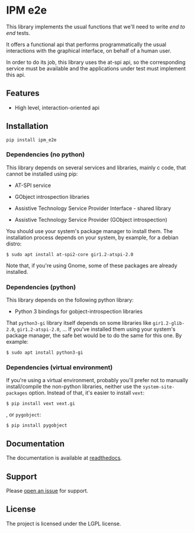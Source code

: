 # IPM e2e

This library implements the usual functions that we'll need to write
_end to end_ tests.

It offers a functional api that performs programmatically the usual
interactions with the graphical interface, on behalf of a human user.

In order to do its job, this library uses the at-spi api, so the
corresponding service must be available and the applications under
test must implement this api.


## Features

- High level, interaction-oriented api


## Installation

```
pip install ipm_e2e
```

### Dependencies (no python)

This library depends on several services and libraries, mainly c code,
that cannot be installed using pip:

  - AT-SPI service
  
  - GObject introspection libraries
  
  - Assistive Technology Service Provider Interface - shared library
  
  - Assistive Technology Service Provider (GObject introspection)

You should use your system's package manager to install them. The
installation process depends on your system, by example, for a debian
distro:

```
$ sudo apt install at-spi2-core gir1.2-atspi-2.0 
```

Note that, if you're using Gnome, some of these packages are already
installed.

### Dependencies (python)

This library depends on the following python library:

  - Python 3 bindings for gobject-introspection libraries

That `python3-gi` library itself depends on some libraries like
`gir1.2-glib-2.0`, `gir1.2-atspi-2.0`, ... If you've installed them
using your system's package manager, the safe bet would be to do the
same for this one. By example:

```
$ sudo apt install python3-gi
```

### Dependencies (virtual environment)

If you're using a virtual environment, probably you'll prefer not to
manually install/compile the non-python libraries, neither use the
`system-site-packages` option. Instead of that, it's easier to install
`vext`:

```
$ pip install vext vext.gi
```

, or `pygobject`:

```
$ pip install pygobject
```

## Documentation

The documentation is available at [readthedocs](https://ipm-e2e.readthedocs.io/en/latest/).


## Support

Please [open an issue](https://github.com/cabrero/ipm_e2e/issues) for support.


## License

The project is licensed under the LGPL license.
